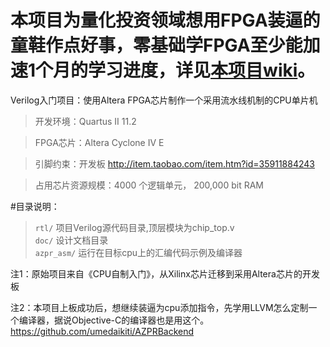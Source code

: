 本项目为量化投资领域想用FPGA装逼的童鞋作点好事，零基础学FPGA至少能加速1个月的学习进度，详见[本项目wiki](https://code.csdn.net/blazebird/azpr-cpu/wikis)。
========

Verilog入门项目：使用Altera FPGA芯片制作一个采用流水线机制的CPU单片机

>开发环境：Quartus II 11.2

>FPGA芯片：Altera Cyclone IV E

>引脚约束：开发板 <http://item.taobao.com/item.htm?id=35911884243>

>占用芯片资源规模：4000 个逻辑单元， 200,000 bit RAM  

#目录说明：

>`rtl/`           项目Verilog源代码目录,顶层模块为chip_top.v  
>`doc/`           设计文档目录  
>`azpr_asm/`           运行在目标cpu上的汇编代码示例及编译器 

注1：原始项目来自《CPU自制入门》，从Xilinx芯片迁移到采用Altera芯片的开发板

注2：本项目上板成功后，想继续装逼为cpu添加指令，先学用LLVM怎么定制一个编译器，据说Objective-C的编译器也是用这个。  
     <https://github.com/umedaikiti/AZPRBackend>
